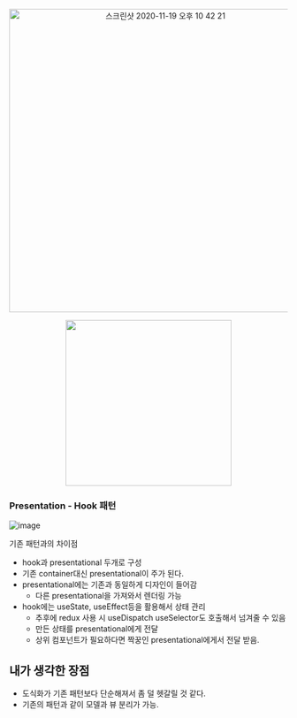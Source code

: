 <p align="center">
    <img width="549" alt="스크린샷 2020-11-19 오후 10 42 21" src="https://user-images.githubusercontent.com/26402298/99673762-8a71e080-2ab8-11eb-84ca-909703fae826.png">
</p>
<p align="center">
    <img src="https://github.com/qkrdmstlr3/svg-icon-animation/blob/master/map-icon/map-icon.svg" height="300" />
</p>

### Presentation - Hook 패턴

![image](https://user-images.githubusercontent.com/26402298/99965937-f023dc80-2dd8-11eb-8bd3-b68ffb52e19c.png)

기존 패턴과의 차이점

- hook과 presentational 두개로 구성
- 기존 container대신 presentational이 주가 된다.
- presentational에는 기존과 동일하게 디자인이 들어감
  - 다른 presentational을 가져와서 렌더링 가능
- hook에는 useState, useEffect등을 활용해서 상태 관리
  - 추후에 redux 사용 시 useDispatch useSelector도 호출해서 넘겨줄 수 있음
  - 만든 상태를 presentational에게 전달
  - 상위 컴포넌트가 필요하다면 짝꿍인 presentational에게서 전달 받음.

## 내가 생각한 장점

- 도식화가 기존 패턴보다 단순해져서 좀 덜 헷갈릴 것 같다.
- 기존의 패턴과 같이 모델과 뷰 분리가 가능.
